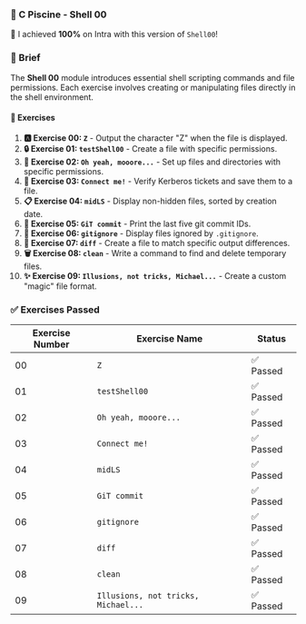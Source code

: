 
### **🚀 C Piscine - Shell 00**

🌟 I achieved **100%** on Intra with this version of `Shell00`!

### 📘 Brief

The **Shell 00** module introduces essential shell scripting commands and file permissions. Each exercise involves creating or manipulating files directly in the shell environment.

#### 📝 Exercises

1. **🅰️ Exercise 00: `Z`** - Output the character "Z" when the file is displayed.
2. **🔒 Exercise 01: `testShell00`** - Create a file with specific permissions.
3. **📂 Exercise 02: `Oh yeah, mooore...`** - Set up files and directories with specific permissions.
4. **🔗 Exercise 03: `Connect me!`** - Verify Kerberos tickets and save them to a file.
5. **📋 Exercise 04: `midLS`** - Display non-hidden files, sorted by creation date.
6. **🔄 Exercise 05: `GiT commit`** - Print the last five git commit IDs.
7. **🚫 Exercise 06: `gitignore`** - Display files ignored by `.gitignore`.
8. **📑 Exercise 07: `diff`** - Create a file to match specific output differences.
9. **🗑️ Exercise 08: `clean`** - Write a command to find and delete temporary files.
10. **✨ Exercise 09: `Illusions, not tricks, Michael...`** - Create a custom "magic" file format.

### ✅ **Exercises Passed**

| **Exercise Number** | **Exercise Name**                       | **Status**   |
|---------------------|-----------------------------------------|--------------|
| 00                  | `Z`                                     | ✅ Passed    |
| 01                  | `testShell00`                           | ✅ Passed    |
| 02                  | `Oh yeah, mooore...`                    | ✅ Passed    |
| 03                  | `Connect me!`                           | ✅ Passed    |
| 04                  | `midLS`                                 | ✅ Passed    |
| 05                  | `GiT commit`                            | ✅ Passed    |
| 06                  | `gitignore`                             | ✅ Passed    |
| 07                  | `diff`                                  | ✅ Passed    |
| 08                  | `clean`                                 | ✅ Passed    |
| 09                  | `Illusions, not tricks, Michael...`     | ✅ Passed    |


